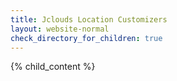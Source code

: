 ```yaml
---
title: Jclouds Location Customizers
layout: website-normal
check_directory_for_children: true
---
```

{% child_content %}